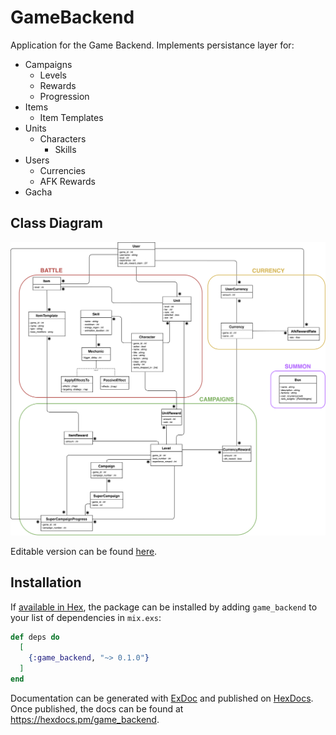 # GameBackend

Application for the Game Backend. Implements persistance layer for:

- Campaigns
  - Levels
  - Rewards
  - Progression
- Items
  - Item Templates
- Units
  - Characters
    - Skills
- Users
  - Currencies
  - AFK Rewards
- Gacha

## Class Diagram

![GameBackend class diagram](/apps/game_backend/docs/game_backend_classes.svg "GameBackend class diagram")

Editable version can be found [here](https://app.diagrams.net/#G1ZLMr_s7qJGLKVnw3QMZ_YmEbyssMnqZ3#%7B%22pageId%22%3A%22urIyaa3H-M6x3zDFrDU4%22%7D).

## Installation

If [available in Hex](https://hex.pm/docs/publish), the package can be installed
by adding `game_backend` to your list of dependencies in `mix.exs`:

```elixir
def deps do
  [
    {:game_backend, "~> 0.1.0"}
  ]
end
```

Documentation can be generated with [ExDoc](https://github.com/elixir-lang/ex_doc)
and published on [HexDocs](https://hexdocs.pm). Once published, the docs can
be found at <https://hexdocs.pm/game_backend>.
